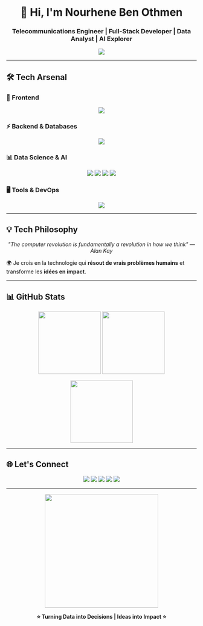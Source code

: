 <h1 align="center">💫 Hi, I'm Nourhene Ben Othmen</h1>
<h3 align="center">Telecommunications Engineer | Full-Stack Developer | Data Analyst | AI Explorer</h3>

<p align="center">
  <img src="https://readme-typing-svg.herokuapp.com?size=22&color=6C63FF&center=true&vCenter=true&width=500&lines=🚀+Full+Stack+Developer;📡+Telecom+Engineer;📊+Data+Scientist+%7C+AI+Explorer;💡+Always+learning+new+tech" />
</p>

---

## 🛠️ Tech Arsenal  

### 🚀 Frontend  
<p align="center"> 
  <img src="https://skillicons.dev/icons?i=react,redux,bootstrap,tailwind,html,css,js" /> 
</p>

### ⚡ Backend & Databases  
<p align="center"> 
  <img src="https://skillicons.dev/icons?i=nodejs,express,php,mysql,mongodb" /> 
</p>

### 📊 Data Science & AI  
<p align="center"> 
  <img src="https://skillicons.dev/icons?i=python" /> 
  <img src="https://img.shields.io/badge/Pandas-150458?style=for-the-badge&logo=pandas&logoColor=white"/> 
  <img src="https://img.shields.io/badge/NumPy-013243?style=for-the-badge&logo=numpy&logoColor=white"/> 
  <img src="https://img.shields.io/badge/Scikit_Learn-F7931E?style=for-the-badge&logo=scikit-learn&logoColor=white"/> 
</p>

### 🖥️ Tools & DevOps  
<p align="center"> 
  <img src="https://skillicons.dev/icons?i=java,git,docker,aws,vscode" /> 
</p>

---

## 💡 Tech Philosophy  
<p align="center"> 
  <em>"The computer revolution is fundamentally a revolution in how we think" — Alan Kay</em> 
</p>

🌍 Je crois en la technologie qui **résout de vrais problèmes humains** et transforme les **idées en impact**.  

---

## 📊 GitHub Stats  

<p align="center"> 
  <img src="https://github-readme-stats.vercel.app/api?username=Nourhenebenothmen22&show_icons=true&theme=radical" height="165"/> 
  <img src="https://github-readme-streak-stats.herokuapp.com/?user=Nourhenebenothmen22&theme=radical" height="165"/> 
</p> 

<p align="center"> 
  <img src="https://github-readme-stats.vercel.app/api/top-langs/?username=Nourhenebenothmen22&layout=compact&theme=radical" height="165"/> 
</p>

---

## 🌐 Let's Connect  

<p align="center"> 
  <a href="https://linkedin.com/in/Nourhenebenothmen22"><img src="https://img.shields.io/badge/LinkedIn-0A66C2?style=for-the-badge&logo=linkedin&logoColor=white"/></a> 
  <a href="https://github.com/Nourhenebenothmen22"><img src="https://img.shields.io/badge/GitHub-181717?style=for-the-badge&logo=github&logoColor=white"/></a> 
  <a href="https://yourportfolio.com"><img src="https://img.shields.io/badge/Portfolio-FF6B6B?style=for-the-badge&logo=google-chrome&logoColor=white"/></a> 
  <a href="mailto:nourhene07@example.com"><img src="https://img.shields.io/badge/Email-D14836?style=for-the-badge&logo=gmail&logoColor=white"/></a> 
  <a href="https://medium.com/@nourhenebenothmen22"><img src="https://img.shields.io/badge/Medium-000000?style=for-the-badge&logo=medium&logoColor=white"/></a> 
</p>

---

<p align="center"> 
  <img src="https://media.giphy.com/media/qgQUggAC3Pfv687qPC/giphy.gif" width="300"/> 
</p> 

<p align="center"><b>⭐ Turning Data into Decisions | Ideas into Impact ⭐</b></p>
